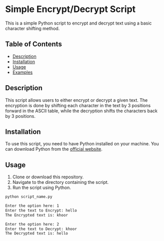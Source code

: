 # Simple Encrypt/Decrypt Script

This is a simple Python script to encrypt and decrypt text using a basic character shifting method.

## Table of Contents
- [Description](#description)
- [Installation](#installation)
- [Usage](#usage)
- [Examples](#examples)

## Description

This script allows users to either encrypt or decrypt a given text. The encryption is done by shifting each character in the text by 3 positions forward in the ASCII table, while the decryption shifts the characters back by 3 positions.

## Installation

To use this script, you need to have Python installed on your machine. You can download Python from the [official website](https://www.python.org/downloads/).

## Usage

1. Clone or download this repository.
2. Navigate to the directory containing the script.
3. Run the script using Python.

```sh
python script_name.py

Enter the option here: 1
Enter the text to Encrypt: hello
The Encrypted text is: khoor

Enter the option here: 2
Enter the text to Decrypt: khoor
The Decrypted text is: hello

